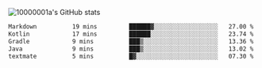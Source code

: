 ![10000001a's GitHub stats](https://github-readme-stats.vercel.app/api?username=10000001a&show_icons=true&theme=onedark&count_private=true)

<!-- [![Top Langs](https://github-readme-stats.vercel.app/api/top-langs/?username=10000001a&layout=compact&theme=onedark&langs_count=5)](https://github.com/anuraghazra/github-readme-stats) -->
<!--
**10000001a/10000001a** is a ✨ _special_ ✨ repository because its `README.md` (this file) appears on your GitHub profile.

Here are some ideas to get you started:

- 🔭 I’m currently working on ...
- 🌱 I’m currently learning ...
- 👯 I’m looking to collaborate on ...
- 🤔 I’m looking for help with ...
- 💬 Ask me about ...
- 📫 How to reach me: ...
- 😄 Pronouns: ...
- ⚡ Fun fact: ...
-->

<!--START_SECTION:waka-->

```txt
Markdown          19 mins         ██████▓░░░░░░░░░░░░░░░░░░   27.00 %
Kotlin            17 mins         ██████░░░░░░░░░░░░░░░░░░░   23.74 %
Gradle            9 mins          ███▒░░░░░░░░░░░░░░░░░░░░░   13.36 %
Java              9 mins          ███▒░░░░░░░░░░░░░░░░░░░░░   13.02 %
textmate          5 mins          █▓░░░░░░░░░░░░░░░░░░░░░░░   07.30 %
```

<!--END_SECTION:waka-->
